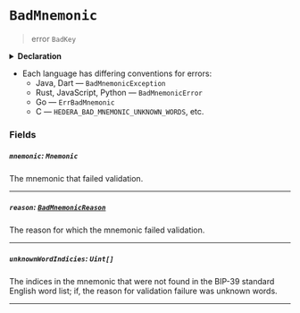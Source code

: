 # `BadMnemonic`

> error `BadKey`

<details>
<summary><b>Declaration</b></summary>

```typescript
class BadMnemonicError extends Error {
    readonly mnemonic: Mnemonic;

    readonly reason: BadMnemonicReason;

    readonly unknownWordIndicies: int[];
}
```

</details>

- Each language has differing conventions for errors:
  - Java, Dart — `BadMnemonicException`
  - Rust, JavaScript, Python — `BadMnemonicError`
  - Go — `ErrBadMnemonic`
  - C — `HEDERA_BAD_MNEMONIC_UNKNOWN_WORDS`, etc.

### Fields

##### `mnemonic`: `Mnemonic`

The mnemonic that failed validation.

---

##### `reason`: [`BadMnemonicReason`](reference/error/BadMnemonicReason.md)

The reason for which the mnemonic failed validation.

---

##### `unknownWordIndicies`: `Uint[]`

The indices in the mnemonic that were not found in the BIP-39
standard English word list; if, the reason for validation failure was unknown words.

---
